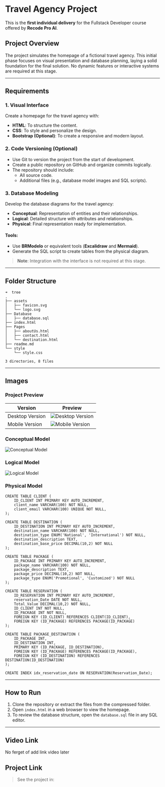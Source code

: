 # Travel Agency Project

This is the **first individual delivery** for the Fullstack Developer course offered by **Recode Pro AI**.

## Project Overview

The project simulates the homepage of a fictional travel agency. This initial phase focuses on visual presentation and database planning, laying a solid foundation for the final solution. No dynamic features or interactive systems are required at this stage.

---

## Requirements

### 1. Visual Interface
Create a homepage for the travel agency with:

- **HTML**: To structure the content.
- **CSS**: To style and personalize the design.
- **Bootstrap (Optional)**: To create a responsive and modern layout.

### 2. Code Versioning (Optional)
- Use Git to version the project from the start of development.
- Create a public repository on GitHub and organize commits logically.
- The repository should include:
  - All source code.
  - Additional files (e.g., database model images and SQL scripts).

### 3. Database Modeling
Develop the database diagrams for the travel agency:

- **Conceptual**: Representation of entities and their relationships.
- **Logical**: Detailed structure with attributes and relationships.
- **Physical**: Final representation ready for implementation.

#### Tools:
- Use **BRModelo** or equivalent tools (**Excalidraw** and **Mermaid**).
- Generate the SQL script to create tables from the physical diagram.

> **Note**: Integration with the interface is not required at this stage.

---

## Folder Structure
```plaintext
➜  tree
.
├── assets
│   ├── favicon.svg
│   └── logo.svg
├── Database
│   ├── database.sql
├── index.html
├── Pages
│   ├── aboutUs.html
│   ├── contact.html
│   └── destination.html
├── readme.md
└── style
    └── style.css

3 directories, 8 files
```

---

## Images

### Project Preview
<table>
    <thead>
        <tr>
            <th>Version</th>
            <th>Preview</th>
        </tr>
    </thead>
    <tbody>
        <tr>
            <td>Desktop Version</td>
            <td><img src="https://github.com/user-attachments/assets/6690fcfe-5820-448d-8b91-034d26ea9bef" alt="Desktop Version"></td>
        </tr>
        <tr>
            <td>Mobile Version</td>
            <td><img src="https://github.com/user-attachments/assets/981f2d6f-3c1c-4f5d-9937-c95d0541bf2b" alt="Mobile Version"></td>
        </tr>
    </tbody>
</table>

### Conceptual Model
![Conceptual Model](https://github.com/user-attachments/assets/3dba2121-b8a3-4cab-9079-f064db0da3ef)

### Logical Model
![Logical Model](https://github.com/user-attachments/assets/c8d1e0b8-7368-4515-be22-5626ba53bcc3)

### Physical Model
```mysql
CREATE TABLE CLIENT (
    ID_CLIENT INT PRIMARY KEY AUTO_INCREMENT,
    client_name VARCHAR(100) NOT NULL,
    client_email VARCHAR(100) UNIQUE NOT NULL,
);

CREATE TABLE DESTINATION (
    ID_DESTINATION INT PRIMARY KEY AUTO_INCREMENT,
    destination_name VARCHAR(100) NOT NULL,
    destination_type ENUM('National', 'International') NOT NULL,
    destination_description TEXT,
    destination_base_price DECIMAL(10,2) NOT NULL
);

CREATE TABLE PACKAGE (
    ID_PACKAGE INT PRIMARY KEY AUTO_INCREMENT,
    package_name VARCHAR(100) NOT NULL,
    package_description TEXT,
    package_price DECIMAL(10,2) NOT NULL,
    package_type ENUM('Promotional', 'Customized') NOT NULL
);

CREATE TABLE RESERVATION (
    ID_RESERVATION INT PRIMARY KEY AUTO_INCREMENT,
    reservation_Date DATE NOT NULL,
    Total_Value DECIMAL(10,2) NOT NULL,
    ID_CLIENT INT NOT NULL,
    ID_PACKAGE INT NOT NULL,
    FOREIGN KEY (ID_CLIENT) REFERENCES CLIENT(ID_CLIENT),
    FOREIGN KEY (ID_PACKAGE) REFERENCES PACKAGE(ID_PACKAGE)
);

CREATE TABLE PACKAGE_DESTINATION (
    ID_PACKAGE INT,
    ID_DESTINATION INT,
    PRIMARY KEY (ID_PACKAGE, ID_DESTINATION),
    FOREIGN KEY (ID_PACKAGE) REFERENCES PACKAGE(ID_PACKAGE),
    FOREIGN KEY (ID_DESTINATION) REFERENCES DESTINATION(ID_DESTINATION)
);

CREATE INDEX idx_reservation_date ON RESERVATION(Reservation_Date);
```

---

## How to Run

1. Clone the repository or extract the files from the compressed folder.
2. Open `index.html` in a web browser to view the homepage.
3. To review the database structure, open the `database.sql` file in any SQL editor.

---

## Video Link
No ferget of add link video later

## Project Link
> See the project in: 
